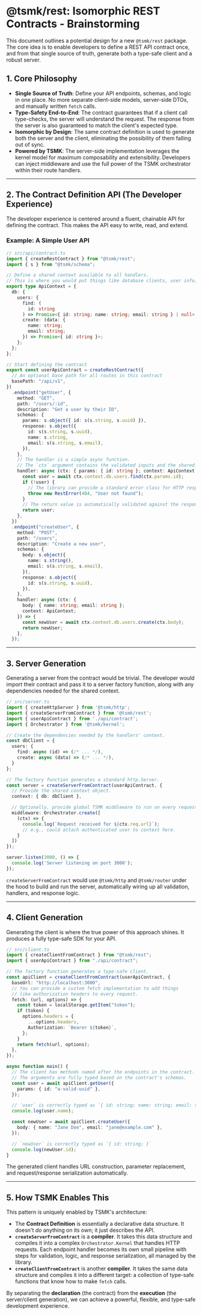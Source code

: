 # @tsmk/rest: Isomorphic REST Contracts - Brainstorming

This document outlines a potential design for a new `@tsmk/rest` package. The core idea is to enable developers to define a REST API contract once, and from that single source of truth, generate both a type-safe client and a robust server.

## 1. Core Philosophy

- **Single Source of Truth**: Define your API endpoints, schemas, and logic in one place. No more separate client-side models, server-side DTOs, and manually written `fetch` calls.
- **Type-Safety End-to-End**: The contract guarantees that if a client call type-checks, the server will understand the request. The response from the server is also guaranteed to match the client's expected type.
- **Isomorphic by Design**: The same contract definition is used to generate both the server and the client, eliminating the possibility of them falling out of sync.
- **Powered by TSMK**: The server-side implementation leverages the kernel model for maximum composability and extensibility. Developers can inject middleware and use the full power of the TSMK orchestrator within their route handlers.

---

## 2. The Contract Definition API (The Developer Experience)

The developer experience is centered around a fluent, chainable API for defining the contract. This makes the API easy to write, read, and extend.

### Example: A Simple User API

```typescript
// src/api/contract.ts
import { createRestContract } from "@tsmk/rest";
import { s } from "@tsmk/schema";

// Define a shared context available to all handlers.
// This is where you would put things like database clients, user info, etc.
export type ApiContext = {
  db: {
    users: {
      find: (
        id: string
      ) => Promise<{ id: string; name: string; email: string } | null>;
      create: (data: {
        name: string;
        email: string;
      }) => Promise<{ id: string }>;
    };
  };
};

// Start defining the contract
export const userApiContract = createRestContract({
  // An optional base path for all routes in this contract
  basePath: "/api/v1",
})
  .endpoint("getUser", {
    method: "GET",
    path: "/users/:id",
    description: "Get a user by their ID",
    schemas: {
      params: s.object({ id: s(s.string, s.uuid) }),
      response: s.object({
        id: s(s.string, s.uuid),
        name: s.string,
        email: s(s.string, s.email),
      }),
    },
    // The handler is a simple async function.
    // The `ctx` argument contains the validated inputs and the shared ApiContext.
    handler: async (ctx: { params: { id: string }; context: ApiContext }) => {
      const user = await ctx.context.db.users.find(ctx.params.id);
      if (!user) {
        // The library can provide a standard error class for HTTP responses.
        throw new RestError(404, "User not found");
      }
      // The return value is automatically validated against the response schema.
      return user;
    },
  })
  .endpoint("createUser", {
    method: "POST",
    path: "/users",
    description: "Create a new user",
    schemas: {
      body: s.object({
        name: s.string(),
        email: s(s.string, s.email),
      }),
      response: s.object({
        id: s(s.string, s.uuid),
      }),
    },
    handler: async (ctx: {
      body: { name: string; email: string };
      context: ApiContext;
    }) => {
      const newUser = await ctx.context.db.users.create(ctx.body);
      return newUser;
    },
  });
```

---

## 3. Server Generation

Generating a server from the contract would be trivial. The developer would import their contract and pass it to a server factory function, along with any dependencies needed for the shared context.

```typescript
// src/server.ts
import { createHttpServer } from '@tsmk/http';
import { createServerFromContract } from '@tsmk/rest';
import { userApiContract } from './api/contract';
import { Orchestrator } from '@tsmk/kernel';

// Create the dependencies needed by the handlers' context.
const dbClient = {
  users: {
    find: async (id) => (/* ... */),
    create: async (data) => (/* ... */),
  }
};

// The factory function generates a standard http.Server.
const server = createServerFromContract(userApiContract, {
  // Provide the shared context object.
  context: { db: dbClient },

  // Optionally, provide global TSMK middleware to run on every request.
  middleware: Orchestrator.create([
    (ctx) => {
      console.log(`Request received for ${ctx.req.url}`);
      // e.g., could attach authenticated user to context here.
    }
  ])
});

server.listen(3000, () => {
  console.log('Server listening on port 3000');
});
```

`createServerFromContract` would use `@tsmk/http` and `@tsmk/router` under the hood to build and run the server, automatically wiring up all validation, handlers, and response logic.

---

## 4. Client Generation

Generating the client is where the true power of this approach shines. It produces a fully type-safe SDK for your API.

```typescript
// src/client.ts
import { createClientFromContract } from "@tsmk/rest";
import { userApiContract } from "./api/contract";

// The factory function generates a type-safe client.
const apiClient = createClientFromContract(userApiContract, {
  baseUrl: "http://localhost:3000",
  // You can provide a custom fetch implementation to add things
  // like authorization headers to every request.
  fetch: (url, options) => {
    const token = localStorage.getItem("token");
    if (token) {
      options.headers = {
        ...options.headers,
        Authorization: `Bearer ${token}`,
      };
    }
    return fetch(url, options);
  },
});

async function main() {
  // The client has methods named after the endpoints in the contract.
  // The arguments are fully typed based on the contract's schemas.
  const user = await apiClient.getUser({
    params: { id: "a-valid-uuid" },
  });

  // `user` is correctly typed as `{ id: string; name: string; email: string; }`
  console.log(user.name);

  const newUser = await apiClient.createUser({
    body: { name: "Jane Doe", email: "jane@example.com" },
  });

  // `newUser` is correctly typed as `{ id: string; }`
  console.log(newUser.id);
}
```

The generated client handles URL construction, parameter replacement, and request/response serialization automatically.

---

## 5. How TSMK Enables This

This pattern is uniquely enabled by TSMK's architecture:

- The **Contract Definition** is essentially a declarative data structure. It doesn't _do_ anything on its own; it just describes the API.
- **`createServerFromContract`** is a **compiler**. It takes this data structure and compiles it into a complex `Orchestrator.Kernel` that handles HTTP requests. Each endpoint handler becomes its own small pipeline with steps for validation, logic, and response serialization, all managed by the library.
- **`createClientFromContract`** is another **compiler**. It takes the same data structure and compiles it into a different target: a collection of type-safe functions that know how to make `fetch` calls.

By separating the **declaration** (the contract) from the **execution** (the server/client generation), we can achieve a powerful, flexible, and type-safe development experience.
